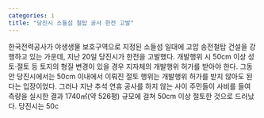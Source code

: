 ```yaml
---
categories: i
title: "당진시 소들섬 철탑 공사 한전 고발"
---
```

한국전력공사가 야생생물 보호구역으로 지정된 소들섬 일대에 고압 송전철탑 건설을 강행하고 있는 가운데, 지난 20일 당진시가 한전을 고발했다. 개발행위 시 50cm 이상 성토·절토 등 토지의 형질 변경이 있을 경우 지자체의 개발행위 허가를 받아야 한다. 그동안 당진시에서는 50cm 이내에서 이뤄진 절토 행위는 개발행위 허가를 받지 않아도 된다는 입장이었다. 그러나 지난 추석 연휴 공사를 하지 않는 사이 주민들이 사비를 들여 측량을 실시한 결과 1740㎡(약 526평) 규모에 걸쳐 50cm 이상 절토한 것으로 드러났다. 당진시는 50c
